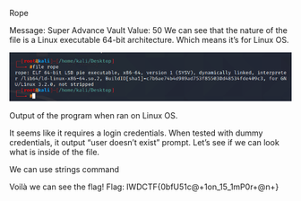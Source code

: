 Rope

Message: Super Advance Vault
Value: 50
We can see that the nature of the file is a Linux executable 64-bit architecture. Which means it’s for Linux OS. 

<img src="https://github.com/CSBCTF/IWDCTF/blob/790152cb1ebc6394ca7836725e586678d9ac64fe/Binary%20-%20Rope/1%20file.PNG">

Output of the program when ran on Linux OS.
 
It seems like it requires a login credentials. When tested with dummy credentials, it output “user doesn’t exist” prompt. Let’s see if we can look what is inside of the file.  

We can use strings command

 
Voilà we can see the flag!
Flag: IWDCTF{0bfU51c@+1on_15_1mP0r+@n+}
